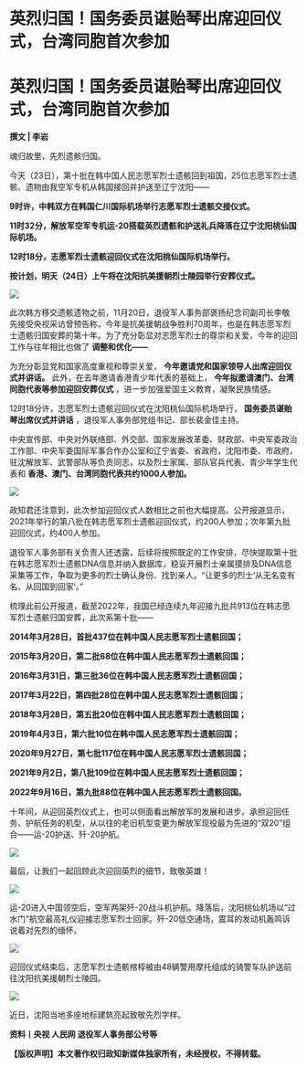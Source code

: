 # 英烈归国！国务委员谌贻琴出席迎回仪式，台湾同胞首次参加

# 英烈归国！国务委员谌贻琴出席迎回仪式，台湾同胞首次参加

**撰文 | 李岩**

魂归故里，先烈遗骸归国。

今天（23日），第十批在韩中国人民志愿军烈士遗骸回到祖国，25位志愿军烈士遗骸、遗物由我空军专机从韩国接回并护送至辽宁沈阳——

**9时许，中韩双方在韩国仁川国际机场举行志愿军烈士遗骸交接仪式。**

**11时32分，解放军空军专机运-20搭载英烈遗骸和护送礼兵降落在辽宁沈阳桃仙国际机场。**

**12时18分，志愿军烈士遗骸迎回仪式在沈阳桃仙国际机场举行。**

**按计划，明天（24日）上午将在沈阳抗美援朝烈士陵园举行安葬仪式。**

![](https://inews.gtimg.com/news_bt/OdlyXUGYFAsgKl82fR5s2ccj99Ekfi5b2-GJNyQGMIwpkAA/1000)

此次韩方移交遗骸遗物之前，11月20日，退役军人事务部褒扬纪念司副司长李敬先接受央视采访曾预告称，今年是抗美援朝战争胜利70周年，也是在韩志愿军烈士遗骸归国安葬的第十年。为了充分彰显对志愿军烈士的尊崇和关爱，今年的迎回工作与往年相比也做了
**调整和优化——**

为充分彰显党和国家高度重视和尊崇关爱， **今年邀请党和国家领导人出席迎回仪式并讲话。** 此外，在去年邀请香港青少年代表的基础上，
**今年拟邀请澳门、台湾同胞代表等参加迎回安葬仪式** ，进一步加强爱国主义教育，凝聚民族情感。

12时18分许，志愿军烈士遗骸迎回仪式在沈阳桃仙国际机场举行， **国务委员谌贻琴出席仪式并讲话** ，退役军人事务部党组书记、部长裴金佳主持。

中央宣传部、中央对外联络部、外交部、国家发展改革委、财政部、中央军委政治工作部、中央军委国际军事合作办公室和辽宁省委、省政府，沈阳市委、市政府，驻沈解放军、武警部队等负责同志，以及烈士家属、部队官兵代表、青少年学生代表和
**香港、澳门、台湾同胞代表共约1000人参加。**

![](https://inews.gtimg.com/news_bt/O6Wt0wU-O3Q1rhTO1ogowHcLQE_H4AQOCfYthjUjzy1ZgAA/1000)

政知君还注意到，此次参加迎回仪式人数相比之前也大幅提高。公开报道显示，2021年举行的第八批在韩志愿军烈士遗骸迎回仪式，约200人参加；次年第九批迎回仪式，约400人参加。

退役军人事务部有关负责人还透露，后续将按照既定的工作安排，尽快提取第十批在韩志愿军烈士遗骸DNA信息并纳入数据库，稳妥开展烈士亲属摸排及DNA信息采集等工作，争取为更多的烈士确认身份、找到亲人。“让更多的烈士‘从无名变有名、从回国到回家’。”

梳理此前公开报道，截至2022年，我国已经连续九年迎接九批共913位在韩志愿军烈士遗骸归国安葬，此次系第十批——

**2014年3月28日，首批437位在韩中国人民志愿军烈士遗骸回国；**

**2015年3月20日，第二批68位在韩中国人民志愿军烈士遗骸回国；**

**2016年3月31日，第三批36位在韩中国人民志愿军烈士遗骸回国；**

**2017年3月22日，第四批28位在韩中国人民志愿军烈士遗骸回国；**

**2018年3月28日，第五批20位在韩中国人民志愿军烈士遗骸回国；**

**2019年4月3日，第六批10位在韩中国人民志愿军烈士遗骸回国；**

**2020年9月27日，第七批117位在韩中国人民志愿军烈士遗骸回国；**

**2021年9月2日，第八批109位在韩中国人民志愿军烈士遗骸回国；**

**2022年9月16日，第九批88位在韩中国人民志愿军烈士遗骸回国。**

十年间，从迎回英烈仪式上，也可以侧面看出解放军的发展和进步。承担迎回任务、护航任务的机型，从以往的老旧机型变更为解放军现役最为先进的“双20”组合——运-20护送、歼-20护航。

![](https://inews.gtimg.com/news_bt/O7uHRdeEvEDWESMVKpmkDg0-G68MmODXTSz_BK6OuXoF4AA/1000)

最后，让我们一起回顾此次迎回英烈的细节，致敬英雄！

![](https://inews.gtimg.com/news_bt/O9KvY8dUx5CQvNY37EUPHzjummetm5VAJkJv7dXhtlak0AA/1000)

运-20进入中国领空后，空军两架歼-20战斗机护航。降落后，沈阳桃仙机场以“过水门”航空最高礼仪迎接志愿军烈士回家。歼-20低空通场，震耳的发动机轰鸣诉说着对先烈的缅怀。

![](https://inews.gtimg.com/news_bt/GGN74HueCmabsyFJ5eYn_cj_Sr_JNhVvoQhUStGH4xwZ4AA/0)

迎回仪式结束后，志愿军烈士遗骸棺椁被由48辆警用摩托组成的骑警车队护送前往沈阳抗美援朝烈士陵园。

![](https://inews.gtimg.com/news_bt/Or8UjGAIyixYP0WrgesD5EHPCEX3NtaIJmQ0Lsc7UamDUAA/1000)

近日，沈阳当地多座地标建筑亮起致敬先烈字样。

**资料丨央视 人民网 退役军人事务部公号等**

**【版权声明】本文著作权归政知新媒体独家所有，未经授权，不得转载。**

